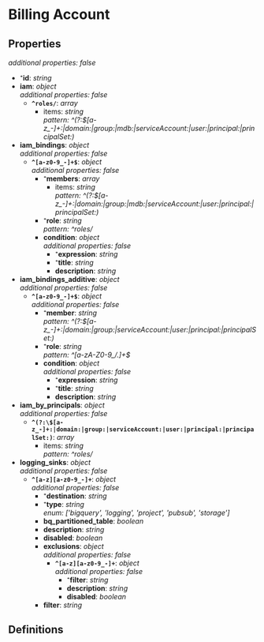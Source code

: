 # Billing Account

<!-- markdownlint-disable MD036 -->

## Properties

*additional properties: false*

- ⁺**id**: *string*
- **iam**: *object*
  <br>*additional properties: false*
  - **`^roles/`**: *array*
    - items: *string*
      <br>*pattern: ^(?:\$[a-z_-]+:|domain:|group:|mdb:|serviceAccount:|user:|principal:|principalSet:)*
- **iam_bindings**: *object*
  <br>*additional properties: false*
  - **`^[a-z0-9_-]+$`**: *object*
    <br>*additional properties: false*
    - ⁺**members**: *array*
      - items: *string*
        <br>*pattern: ^(?:\$[a-z_-]+:|domain:|group:|mdb:|serviceAccount:|user:|principal:|principalSet:)*
    - ⁺**role**: *string*
      <br>*pattern: ^roles/*
    - **condition**: *object*
      <br>*additional properties: false*
      - ⁺**expression**: *string*
      - ⁺**title**: *string*
      - **description**: *string*
- **iam_bindings_additive**: *object*
  <br>*additional properties: false*
  - **`^[a-z0-9_-]+$`**: *object*
    <br>*additional properties: false*
    - ⁺**member**: *string*
      <br>*pattern: ^(?:\$[a-z_-]+:|domain:|group:|serviceAccount:|user:|principal:|principalSet:)*
    - ⁺**role**: *string*
      <br>*pattern: ^[a-zA-Z0-9_/\.]+$*
    - **condition**: *object*
      <br>*additional properties: false*
      - ⁺**expression**: *string*
      - ⁺**title**: *string*
      - **description**: *string*
- **iam_by_principals**: *object*
  <br>*additional properties: false*
  - **`^(?:\$[a-z_-]+:|domain:|group:|serviceAccount:|user:|principal:|principalSet:)`**: *array*
    - items: *string*
      <br>*pattern: ^roles/*
- **logging_sinks**: *object*
  <br>*additional properties: false*
  - **`^[a-z][a-z0-9_-]+`**: *object*
    <br>*additional properties: false*
    - ⁺**destination**: *string*
    - ⁺**type**: *string*
      <br>*enum: ['bigquery', 'logging', 'project', 'pubsub', 'storage']*
    - **bq_partitioned_table**: *boolean*
    - **description**: *string*
    - **disabled**: *boolean*
    - **exclusions**: *object*
      <br>*additional properties: false*
      - **`^[a-z][a-z0-9_-]+`**: *object*
        <br>*additional properties: false*
        - ⁺**filter**: *string*
        - **description**: *string*
        - **disabled**: *boolean*
    - **filter**: *string*

## Definitions


